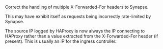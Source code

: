Correct the handling of multiple X-Forwarded-For headers to Synapse.

This may have exhibit itself as requests being incorrectly rate-limited by Synapse.

The source IP logged by HAProxy is now always the IP connecting to HAProxy rather than
a value extracted from the X-Forwarded-For header (if present). This is usually an IP
for the ingress controller.
